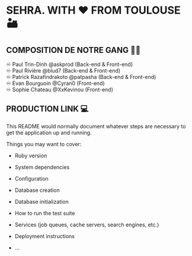 # SEHRA. WITH ♥️ FROM TOULOUSE 🏜

## COMPOSITION DE NOTRE GANG 🏴‍☠️

♾ Paul Trin-Dinh @askprod (Back-end & Front-end) <br>
♾ Paul Rivière @blud7 (Back-end & Front-end) <br>
♾ Patrick Razafindrakoto @patpasha (Back-end & Front-end) <br>
♾ Evan Bourguoin @Cyran0 (Front-end) <br>
♾ Sophie Chateau @XxKevinou (Front-end)

## PRODUCTION LINK 💻
This README would normally document whatever steps are necessary to get the
application up and running.

Things you may want to cover:

* Ruby version

* System dependencies

* Configuration

* Database creation

* Database initialization

* How to run the test suite

* Services (job queues, cache servers, search engines, etc.)

* Deployment instructions

* ...
